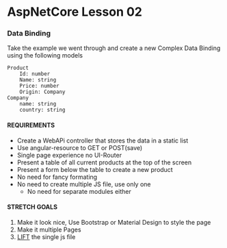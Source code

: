# AspNetCore Lesson 02

### Data Binding
Take the example we went through and create a new Complex Data Binding using the following models

```
Product
    Id: number
    Name: string
    Price: number
    Origin: Company
Company
    name: string
    country: string
```

#### REQUIREMENTS
* Create a WebAPi controller that stores the data in a static list
* Use angular-resource to GET or POST(save)
* Single page experience no UI-Router
* Present a table of all current products at the top of the screen
* Present a form below the table to create a new product
* No need for fancy formating
* No need to create multiple JS file, use only one
   * No need for separate modules either

####  STRETCH GOALS
1. Make it look nice, Use Bootstrap or Material Design to style the page
2. Make it multiple Pages
3. [LIFT](https://github.com/johnpapa/angular-styleguide/blob/master/a1/README.md#application-structure-lift-principle) the single js file